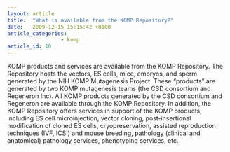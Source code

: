 ```yaml
---
layout: article
title:  "What is available from the KOMP Repository?"
date:   2009-12-15 15:15:42 +0100
article_categories:
                 - komp
article_id: 10
---
```


KOMP products and services are available from the KOMP Repository. The Repository hosts the vectors, ES cells, mice, embryos, and sperm generated by the NIH KOMP Mutagenesis Project. These “products” are generated by two KOMP mutagenesis teams (the CSD consortium and Regeneron Inc). All KOMP products generated by the CSD consortium and Regeneron are available through the KOMP Repository. In addition, the KOMP Repository offers services in support of the KOMP products, including ES cell microinjection, vector cloning, post-insertional modification of cloned ES cells, cryopreservation, assisted reproduction techniques (IVF, ICSI) and mouse breeding, pathology (clinical and anatomical) pathology services, phenotyping services, etc.